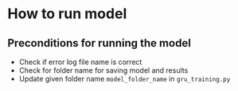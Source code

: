 # How to run model

## Preconditions for running the model

- Check if error log file name is correct
- Check for folder name for saving model and results
- Update given folder name `model_folder_name` in `gru_training.py`